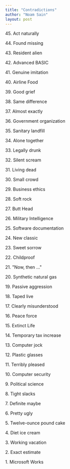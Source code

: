 ```yaml
---
title: "Contradictions"
author: "Noam Sain"
layout: post
---
```


45\. Act naturally

44\. Found missing

43\. Resident alien

42\. Advanced BASIC

41\. Genuine imitation

40\. Airline Food

39\. Good grief

38\. Same difference

37\. Almost exactly

36\. Government organization

35\. Sanitary landfill

34\. Alone together

33\. Legally drunk

32\. Silent scream

31\. Living dead

30\. Small crowd

29\. Business ethics

28\. Soft rock

27\. Butt Head

26\. Military Intelligence

25\. Software documentation

24\. New classic

23\. Sweet sorrow

22\. Childproof

21\. "Now, then …"

20\. Synthetic natural gas

19\. Passive aggression

18\. Taped live

17\. Clearly misunderstood

16\. Peace force

15\. Extinct Life

14\. Temporary tax increase

13\. Computer jock

12\. Plastic glasses

11\. Terribly pleased

10\. Computer security

9\. Political science

8\. Tight slacks

7\. Definite maybe

6\. Pretty ugly

5\. Twelve-ounce pound cake

4\. Diet ice cream

3\. Working vacation

2\. Exact estimate

1\. Microsoft Works

